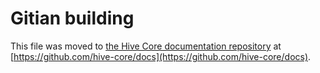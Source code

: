 Gitian building
================

This file was moved to [the Hive Core documentation repository](https://github.com/hive-core/docs/blob/master/gitian-building.md) at [https://github.com/hive-core/docs](https://github.com/hive-core/docs).

